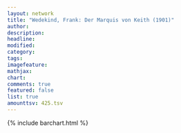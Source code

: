 ```yaml
---
layout: network
title: "Wedekind, Frank: Der Marquis von Keith (1901)"
author:
description:
headline:
modified:
category:
tags:
imagefeature: 
mathjax: 
chart: 
comments: true
featured: false
list: true
amounttsv: 425.tsv
---
```

{% include barchart.html %}
